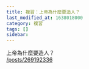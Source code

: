 ```yaml
---
title: 複習：上帝為什麼要造人？
last_modified_at: 1638018000
category: 複習
tags: []
sidebar: 
---
```


<p>上帝為什麼要造人？<br/>
<a href="/posts/269192336" target="_blank">/posts/269192336</a></p>
<p> </p>
